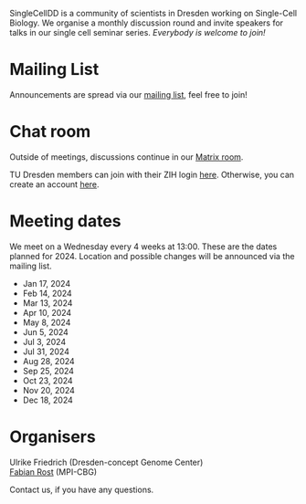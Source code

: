 SingleCellDD is a community of scientists in Dresden working on Single-Cell Biology. We organise a monthly discussion round and invite speakers for talks in our single cell seminar series. _Everybody is welcome to join!_

# Mailing List 

Announcements are spread via our [mailing list](https://mailman.zih.tu-dresden.de/groups/listinfo/singlecell), feel free to join!

# Chat room

Outside of meetings, discussions continue in our [Matrix room](https://matrix.to/#/#singlecelldd:tu-dresden.de).

TU Dresden members can join with their ZIH login [here](https://matrix.tu-dresden.de/#/#SingleCellDD:tu-dresden.de). Otherwise, you can create an account [here](https://app.element.io/#/login).

# Meeting dates

We meet on a Wednesday every 4 weeks at 13:00. These are the dates planned for 2024. Location and possible changes will be announced via the mailing list.

- Jan 17, 2024
- Feb 14, 2024
- Mar 13, 2024
- Apr 10, 2024
- May 8, 2024
- Jun 5, 2024
- Jul 3, 2024
- Jul 31, 2024
- Aug 28, 2024
- Sep 25, 2024
- Oct 23, 2024
- Nov 20, 2024
- Dec 18, 2024


# Organisers

Ulrike Friedrich (Dresden-concept Genome Center)  
[Fabian Rost](https://fis.tu-dresden.de/portal/de/researchers/fabian-rost(3bddab67-b069-483b-90a8-48277c1b80e0).html) (MPI-CBG)

Contact us, if you have any questions.
